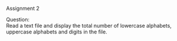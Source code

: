 Assignment 2

Question:  
Read a text file and display the total number of lowercase alphabets, uppercase alphabets and digits in the file.  

